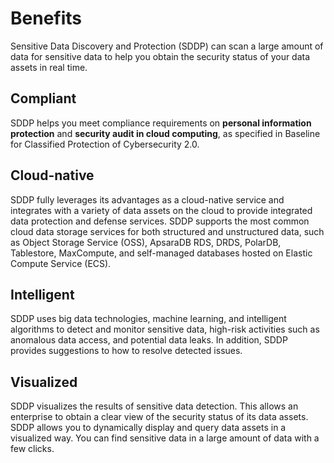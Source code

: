 # Benefits

Sensitive Data Discovery and Protection \(SDDP\) can scan a large amount of data for sensitive data to help you obtain the security status of your data assets in real time.

## Compliant

SDDP helps you meet compliance requirements on **personal information protection** and **security audit in cloud computing**, as specified in Baseline for Classified Protection of Cybersecurity 2.0.

## Cloud-native

SDDP fully leverages its advantages as a cloud-native service and integrates with a variety of data assets on the cloud to provide integrated data protection and defense services. SDDP supports the most common cloud data storage services for both structured and unstructured data, such as Object Storage Service \(OSS\), ApsaraDB RDS, DRDS, PolarDB, Tablestore, MaxCompute, and self-managed databases hosted on Elastic Compute Service \(ECS\).

## Intelligent

SDDP uses big data technologies, machine learning, and intelligent algorithms to detect and monitor sensitive data, high-risk activities such as anomalous data access, and potential data leaks. In addition, SDDP provides suggestions to how to resolve detected issues.

## Visualized

SDDP visualizes the results of sensitive data detection. This allows an enterprise to obtain a clear view of the security status of its data assets. SDDP allows you to dynamically display and query data assets in a visualized way. You can find sensitive data in a large amount of data with a few clicks.

